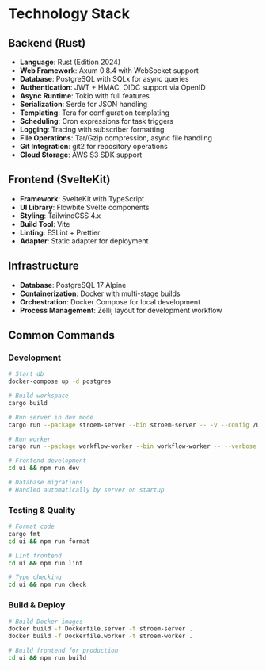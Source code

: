 # Technology Stack

## Backend (Rust)
- **Language**: Rust (Edition 2024)
- **Web Framework**: Axum 0.8.4 with WebSocket support
- **Database**: PostgreSQL with SQLx for async queries
- **Authentication**: JWT + HMAC, OIDC support via OpenID
- **Async Runtime**: Tokio with full features
- **Serialization**: Serde for JSON handling
- **Templating**: Tera for configuration templating
- **Scheduling**: Cron expressions for task triggers
- **Logging**: Tracing with subscriber formatting
- **File Operations**: Tar/Gzip compression, async file handling
- **Git Integration**: git2 for repository operations
- **Cloud Storage**: AWS S3 SDK support

## Frontend (SvelteKit)
- **Framework**: SvelteKit with TypeScript
- **UI Library**: Flowbite Svelte components
- **Styling**: TailwindCSS 4.x
- **Build Tool**: Vite
- **Linting**: ESLint + Prettier
- **Adapter**: Static adapter for deployment

## Infrastructure
- **Database**: PostgreSQL 17 Alpine
- **Containerization**: Docker with multi-stage builds
- **Orchestration**: Docker Compose for local development
- **Process Management**: Zellij layout for development workflow

## Common Commands

### Development
```bash
# Start db 
docker-compose up -d postgres

# Build workspace
cargo build

# Run server in dev mode
cargo run --package stroem-server --bin stroem-server -- -v --config /Users/ala/workspace/stroem-hub/stroem/files/server-config.dev.yaml

# Run worker
cargo run --package workflow-worker --bin workflow-worker -- --verbose --server http://localhost:8080

# Frontend development
cd ui && npm run dev

# Database migrations
# Handled automatically by server on startup
```

### Testing & Quality
```bash
# Format code
cargo fmt
cd ui && npm run format

# Lint frontend
cd ui && npm run lint

# Type checking
cd ui && npm run check
```

### Build & Deploy
```bash
# Build Docker images
docker build -f Dockerfile.server -t stroem-server .
docker build -f Dockerfile.worker -t stroem-worker .

# Build frontend for production
cd ui && npm run build
```